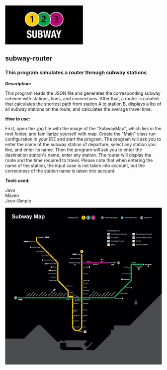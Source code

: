 
![logo](logo.jpg)

## subway-router

### This program simulates a router through subway stations

***Description:***

This program reads the JSON file and generates the corresponding subway scheme 
with stations, lines, and connections. After that, a router is created that calculates the shortest path 
from station A to station B, displays a list of all subway stations on the route, and calculates the average travel time.

***How to use:***

First, open the .jpg file with the image of the "SubwayMap", which lies in the root folder,
and familiarize yourself with map.
Create the "Main" class run configuration in your IDE and start the program.
The program will ask you to enter the name of the subway station of departure, 
select any station you like, and enter its name. Then the program will ask you to enter 
the destination station's name, enter any station. The router will display the route 
and the time required to travel. Please note that when entering the name of the station, 
the input case is not taken into account, but the correctness of the station name is taken into account.

***Tools used:***

Java <br/>
Maven <br/>
Json-Simple <br/>

![SubwayMap](SubwayMap.jpg)
